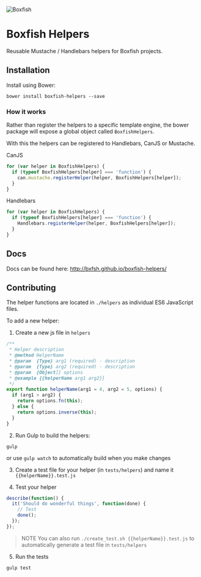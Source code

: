 ![Boxfish](https://s3.amazonaws.com/cdn.boxfish.com/logos/boxfish-blue.png)

# Boxfish Helpers
Reusable Mustache / Handlebars helpers for Boxfish projects.

## Installation
Install using Bower:
```shell
bower install boxfish-helpers --save
```

### How it works
Rather than register the helpers to a specific template engine,
the bower package will expose a global object called `BoxfishHelpers`.

With this the helpers can be registered to Handlebars, CanJS or Mustache.

CanJS
```javascript
for (var helper in BoxfishHelpers) {
  if (typeof BoxfishHelpers[helper] === 'function') {
    can.mustache.registerHelper(helper, BoxfishHelpers[helper]);
  }
}
```

Handlebars
```javascript
for (var helper in BoxfishHelpers) {
  if (typeof BoxfishHelpers[helper] === 'function') {
    Handlebars.registerHelper(helper, BoxfishHelpers[helper]);
  }
}
```

## Docs
Docs can be found here: http://bxfsh.github.io/boxfish-helpers/

## Contributing
The helper functions are located in `./helpers` as individual ES6 JavaScript files.

To add a new helper:

1. Create a new js file in `helpers`
```javascript
/**
 * Helper description
 * @method HelperName
 * @param  {Type} arg1 (required) - description 
 * @param  {Type} arg2 (required) - description 
 * @param  {Object]} options
 * @example {{helperName arg1 arg2}}
 */
export function helperName(arg1 = 4, arg2 = 5, options) {
  if (arg1 > arg2) {
    return options.fn(this);
  } else {
    return options.inverse(this);
  }
}
```

2. Run Gulp to build the helpers:
```shell
gulp
```

or use `gulp watch` to automatically build when you make changes

3. Create a test file for your helper (in `tests/helpers`) and name it
`{{helperName}}.test.js`

4. Test your helper
```javascript
describe(function() {
  it('Should do wonderful things', function(done) {
    // Test
    done();
  });
});
```

> NOTE You can also run `./create_test.sh {{helperName}}.test.js` to
automatically generate a test file in `tests/helpers`

5. Run the tests
```shell
gulp test
```
